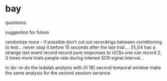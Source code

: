# bay
questions:


suggestion for future

randomize more -
if possible don’t cut out recordings between conditioning to test…
never stop it before 15 seconds after the last trial….
S1_04 has a strange last event record
record pure responses to UCSs
one can record 2, 3 times more trials
people rate during interest SCR signal interval...


to do:
re-do the ledalab analysis with [0 18] second temporal window
make the same analysis for the second session
variance 
